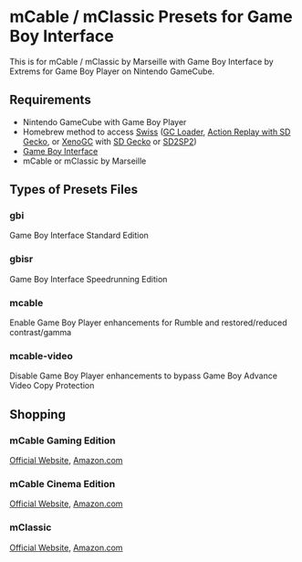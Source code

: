 # mCable / mClassic Presets for Game Boy Interface
This is for mCable / mClassic by Marseille with Game Boy Interface by Extrems for Game Boy Player on Nintendo GameCube.

## Requirements
- Nintendo GameCube with Game Boy Player
- Homebrew method to access [Swiss](https://www.gc-forever.com/wiki/index.php?title=Swiss) ([GC Loader](https://www.black-dog.tech/gc-loader-pnp.html), [Action Replay with SD Gecko](https://www.codejunkies.com/Products/SD-Media-Launcher__EF000580V.aspx), or [XenoGC](https://www.amazon.com/s?k=XenoGC&geniuslink=true&tag=mistmari-20&ref=nb_sb_noss_2) with [SD Gecko](https://www.amazon.com/dp/B07BHCZJX8) or [SD2SP2](https://castlemaniagames.com/collections/nintendo/products/gamecube-sd2sp2-assembled))
- [Game Boy Interface](https://www.gc-forever.com/wiki/index.php?title=Game_Boy_Interface)
- mCable or mClassic by Marseille

## Types of Presets Files
### gbi
Game Boy Interface Standard Edition

### gbisr
Game Boy Interface Speedrunning Edition

### mcable
Enable Game Boy Player enhancements for Rumble and restored/reduced contrast/gamma

### mcable-video
Disable Game Boy Player enhancements to bypass Game Boy Advance Video Copy Protection

## Shopping
### mCable Gaming Edition
[Official Website](http://w.zube.me/21236dc), [Amazon.com](https://www.amazon.com/dp/B075M8ZWMY)

### mCable Cinema Edition
[Official Website](http://w.zube.me/21236dc), [Amazon.com](https://www.amazon.com/dp/B01LZ3AZ1W)

### mClassic
[Official Website](http://w.zube.me/21236dc), [Amazon.com](https://www.amazon.com/dp/B07X6KDQ98)
